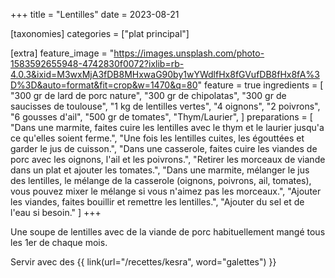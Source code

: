 +++
title = "Lentilles"
date = 2023-08-21

[taxonomies]
categories = ["plat principal"]

[extra]
feature_image = "https://images.unsplash.com/photo-1583592655948-4742830f0072?ixlib=rb-4.0.3&ixid=M3wxMjA3fDB8MHxwaG90by1wYWdlfHx8fGVufDB8fHx8fA%3D%3D&auto=format&fit=crop&w=1470&q=80"
feature = true
ingredients = [
  "300 gr de lard de porc nature",
  "300 gr de chipolatas",
  "300 gr de saucisses de toulouse",
  "1 kg de lentilles vertes",
  "4 oignons",
  "2 poivrons",
  "6 gousses d'ail",
  "500 gr de tomates",
  "Thym/Laurier",
]
preparations = [
  "Dans une marmite, faites cuire les lentilles avec le thym et le laurier jusqu'a ce qu'elles soient ferme.",
  "Une fois les lentilles cuites, les égouttées et garder le jus de cuisson.",
  "Dans une casserole, faites cuire les viandes de porc avec les oignons, l'ail et les poivrons.",
  "Retirer les morceaux de viande dans un plat et ajouter les tomates.",
  "Dans une marmite, mélanger le jus des lentilles, le mélange de la casserole (oignons, poivrons, ail, tomates), vous pouvez mixer le mélange si vous n'aimez pas les morceaux.",
  "Ajouter les viandes, faites bouillir et remettre les lentilles.",
  "Ajouter du sel et de l'eau si besoin."
]
+++

Une soupe de lentilles avec de la viande de porc habituellement mangé tous les 1er de chaque mois.

Servir avec des {{ link(url="/recettes/kesra", word="galettes") }}
